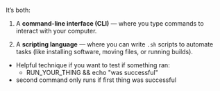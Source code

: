 It’s both:
1. A **command-line interface (CLI)** — where you type commands to interact with your computer.
    
2. A **scripting language** — where you can write `.sh` scripts to automate tasks (like installing software, moving files, or running builds).

- Helpful technique if you want to test if something ran:
	- RUN_YOUR_THING && echo "was successful"
- second command only runs if first thing was successful